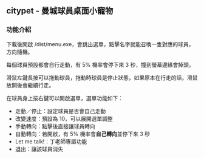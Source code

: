 ## citypet - 曼城球員桌面小寵物

### 功能介紹
下載後開啟 /dist/menu.exe，會跳出選單，點擊名字就能召喚一隻對應的球員，方向隨機。

每個球員預設都會自行走動，有 5% 機率會停下來 3 秒，撞到螢幕邊緣會掉頭。

滑鼠左鍵長按可以拖動球員，拖動時球員是停止狀態，如果原本在行走的話，滑鼠放開後會繼續行走。

在球員身上按右鍵可以開啟選單，選單功能如下：
- 走動／停止：設定球員是否會自己走動
- 改變速度：預設為 10，可以展開選單調整
- 手動轉向：點擊後直接讓球員轉向
- 自動轉向：若開啟，有 5% 機率會**自己轉向**並停下來 3 秒
- Let me talk!：丁老師專屬功能
- 退出：讓該球員消失